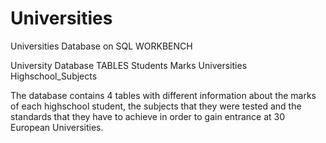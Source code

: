 # Universities
Universities Database on SQL WORKBENCH

University Database
  TABLES
    Students
    Marks
    Universities
    Highschool_Subjects

The database contains 4 tables with different information about the marks of each highschool student, the subjects that they were tested and the standards that they have to achieve in order to gain entrance at 30 European Universities.
